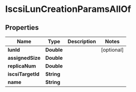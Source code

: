 

# IscsiLunCreationParamsAllOf


## Properties

Name | Type | Description | Notes
------------ | ------------- | ------------- | -------------
**lunId** | **Double** |  |  [optional]
**assignedSize** | **Double** |  | 
**replicaNum** | **Double** |  | 
**iscsiTargetId** | **String** |  | 
**name** | **String** |  | 



